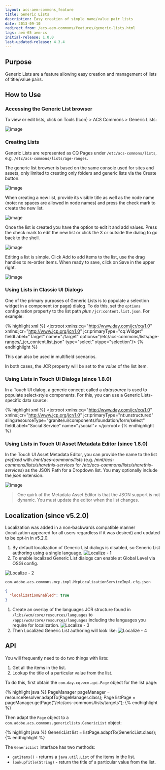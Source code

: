 ```yaml
---
layout: acs-aem-commons_feature
title: Generic Lists
description: Easy creation of simple name/value pair lists
date: 2013-09-10
redirect_from: /acs-aem-commons/features/generic-lists.html
tags: aem-65 aem-cs
initial-release: 1.0.0
last-updated-release: 4.3.4
---
```


## Purpose

Generic Lists are a feature allowing easy creation and management of lists of title/value pairs.

## How to Use

### Accessing the Generic List browser

To view or edit lists, click on Tools (Icon) > ACS Commons > Generic Lists:

![image](images/launch.jpg)

### Creating Lists

Generic Lists are represented as CQ Pages under `/etc/acs-commons/lists`, e.g. `/etc/acs-commons/lists/age-ranges`.  

The generic list browser is based on the same console used for sites and assets, only limited to creating only folders and generic lists via the Create button.  

![image](images/shell.jpg)

When creating a new list, provide its visible title as well as the node name (note: no spaces are allowed in node names) and press the check mark to create the new list.

![image](images/create1.jpg)

Once the list is created you have the option to edit it and add values.  Press the check mark to edit the new list or click the X or outside the dialog to go back to the shell.

![image](images/create2.jpg)

Editing a list is simple.  Click Add to add items to the list, use the drag handles to re-order items.   When ready to save, click on Save in the upper right.

![image](images/editor.png)

### Using Lists in Classic UI Dialogs

One of the primary purposes of Generic Lists is to populate a selection widget in a component (or page) dialog. To do this, set the `options` configuration property to the list path *plus* `/jcr:content.list.json`. For example:

{% highlight xml %}
<jcr:root xmlns:cq="http://www.day.com/jcr/cq/1.0" xmlns:jcr="http://www.jcp.org/jcr/1.0"
    jcr:primaryType="cq:Widget"
    fieldLabel="Target"
    name="./target"
    options="/etc/acs-commons/lists/age-ranges/_jcr_content.list.json"
    type="select"
    xtype="selection"/>
{% endhighlight %}

This can also be used in multifield scenarios.

In both cases, the JCR property will be set to the *value* of the list item.

### Using Lists in Touch UI Dialogs (since 1.8.0)

In a Touch UI dialog, a generic concept called a _datasource_ is used to populate select-style components. For this, you can use a Generic Lists-specific data source:

{% highlight xml %}
<jcr:root xmlns:cq="http://www.day.com/jcr/cq/1.0" xmlns:jcr="http://www.jcp.org/jcr/1.0"
    jcr:primaryType="nt:unstructured"
    sling:resourceType="granite/ui/components/foundation/form/select"
    fieldLabel="Social Service"
    name="./social">
    <datasource
        jcr:primaryType="nt:unstructured"
        sling:resourceType="acs-commons/components/utilities/genericlist/datasource"
        path="/etc/acs-commons/lists/sharethis-services" />
</jcr:root>
{% endhighlight %}


### Using Lists in Touch UI Asset Metadata Editor (since 1.8.0)

In the Touch UI Asset Metadata Editor, you can provide the name to the list *prefixed* with _/mnt/acs-commons/lists_ (e.g. _/mnt/acs-commons/lists/sharethis-services_ for _/etc/acs-commons/lists/sharethis-services_) as the JSON Path for a Dropdown list. You may optionally include the _json_ extension.

![image](images/metadata-editor.png)

> One quirk of the Metadata Asset Editor is that the JSON support is not dynamic. You must update the editor when the list changes.

## Localization (since v5.2.0)

Localization was added in a non-backwards compatible manner (localization appeared for all users regardless if it was desired) and updated to be opt-in in v5.2.0.

1. By default localization of Generic List dialogs is disabled, so Generic List authoring using a single language.
   ![Localize - 1](./images/localize-1.png)
1. To enable localized Generic List dialogs can enable at Global Level via OSGi config. 

  ![Localize - 2](./images/localize-2.png)

  `com.adobe.acs.commons.mcp.impl.McpLocalizationServiceImpl.cfg.json`
  
  ```json
  {
    "localizationEnabled": true
  }
  ```  
1.  Create an overlay of the languages JCR structure found in `/libs/wcm/core/resources/languages` to `/apps/wcm/core/resources/languages` including the languages you require for localization.
  ![Localize - 3](./images/localize-3.png)
1. Then Localized Generic List authoring will look like:
  ![Localize - 4](./images/localize-4.png)

## API

You will frequently need to do two things with lists:

1. Get all the items in the list.
2. Lookup the title of a particular value from the list.

To do this, first obtain the `com.day.cq.wcm.api.Page` object for the list page:

{% highlight java %}
    PageManager pageManager = resourceResolver.adaptTo(PageManager.class);
    Page listPage = pageManager.getPage("/etc/acs-commons/lists/targets");
{% endhighlight %}
    
Then adapt the `Page` object to a `com.adobe.acs.commons.genericlists.GenericList` object:

{% highlight java %}
    GenericList list = listPage.adaptTo(GenericList.class);
{% endhighlight %}

The `GenericList` interface has two methods:

* `getItems()` - returns a `java.util.List` of the items in the list.
* `lookupTitle(String)` - return the title of a particular value from the list.
